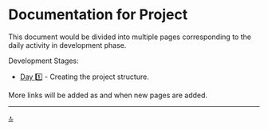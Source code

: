 # Documentation for Project

This document would be divided into multiple pages corresponding to the daily activity in development phase.

Development Stages:

- [Day :one:](day-1/README.md) - Creating the project structure.

More links will be added as and when new pages are added.

---

[:top:](#documentation-for-project)
